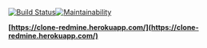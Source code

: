 [![Build Status](https://travis-ci.org/vkzhuk/project-lvl4-s315.svg?branch=master)](https://travis-ci.org/vkzhuk/project-lvl4-s315)[![Maintainability](https://api.codeclimate.com/v1/badges/9c48c626f6f3a4fd9959/maintainability)](https://codeclimate.com/github/vkzhuk/project-lvl4-s315/maintainability)

**[https://clone-redmine.herokuapp.com/](https://clone-redmine.herokuapp.com/)**